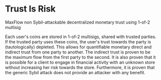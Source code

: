 # Trust Is Risk

MaxFlow non Sybil-attackable decentralized monetary trust using 1-of-2 multisig

Each user's coins are stored in 1-of-2 multisigs, shared with trusted parties. If the trusted party uses these coins, the
user's trust towards the party is (tautologically) depleted. This allows for quantifiable monetary direct and indirect trust
from one party to another. The indirect trust is proven to be the maximum flow from the first party to the second. It is also
proven that it is possible for a client to engage in financial activity with an unknown store without increasing her risk
towards the store. Furthermore, it is proven that the generic Sybil attack does not provide an attacker with any benefit.
